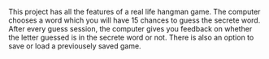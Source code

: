 This project has all the features of a real life hangman game. The computer chooses a word which you will have 15 chances to guess the secrete word. After every guess session, the computer gives you feedback on whether the letter guessed is in the secrete word or not. There is also an option to save or load a previousely saved game.